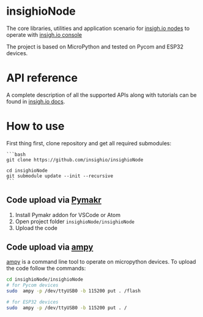 # insighioNode

The core libraries, utilities and application scenario for [insigh.io nodes](https://insigh.io/iot-nodes/) to operate with [insigh.io console](https://console.insigh.io)

The project is based on MicroPython and tested on Pycom and ESP32 devices.

# API reference

A complete description of all the supported APIs along with tutorials can be found in [insigh.io docs](https://docs.insigh.io).

# How to use

First thing first, clone repository and get all required submodules:

    ```bash
    git clone https://github.com/insighio/insighioNode

    cd insighioNode
    git submodule update --init --recursive
    ```

## Code upload via [Pymakr](https://pycom.io/products/supported-networks/pymakr/)

1. Install Pymakr addon for VSCode or Atom
1. Open project folder `insighioNode/insighioNode`
1. Upload the code

## Code upload via [ampy](https://github.com/scientifichackers/ampy)

[ampy](https://github.com/scientifichackers/ampy) is a command line tool to operate on micropython devices. To upload the code follow the commands:

```bash
cd insighioNode/insighioNode
# for Pycom devices
sudo  ampy -p /dev/ttyUSB0 -b 115200 put . /flash

# for ESP32 devices
sudo  ampy -p /dev/ttyUSB0 -b 115200 put . /
```
